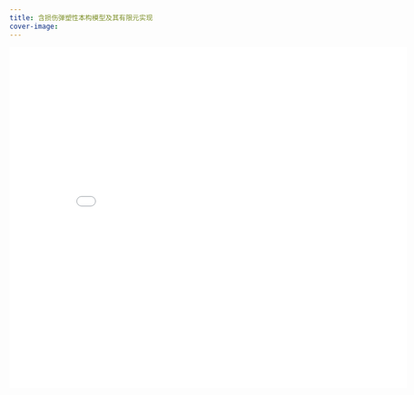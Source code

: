 ```yaml
---
title: 含损伤弹塑性本构模型及其有限元实现
cover-image:
---
```


<center><embed src="/file/UMAT.pdf" width="700" height="600"></center>
